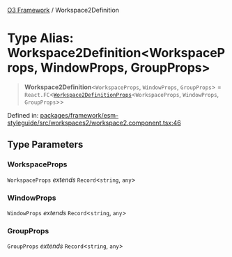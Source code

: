 [O3 Framework](../API.md) / Workspace2Definition

# Type Alias: Workspace2Definition\<WorkspaceProps, WindowProps, GroupProps\>

> **Workspace2Definition**\<`WorkspaceProps`, `WindowProps`, `GroupProps`\> = `React.FC`\<[`Workspace2DefinitionProps`](../interfaces/Workspace2DefinitionProps.md)\<`WorkspaceProps`, `WindowProps`, `GroupProps`\>\>

Defined in: [packages/framework/esm-styleguide/src/workspaces2/workspace2.component.tsx:46](https://github.com/openmrs/openmrs-esm-core/blob/main/packages/framework/esm-styleguide/src/workspaces2/workspace2.component.tsx#L46)

## Type Parameters

### WorkspaceProps

`WorkspaceProps` *extends* `Record`\<`string`, `any`\>

### WindowProps

`WindowProps` *extends* `Record`\<`string`, `any`\>

### GroupProps

`GroupProps` *extends* `Record`\<`string`, `any`\>
